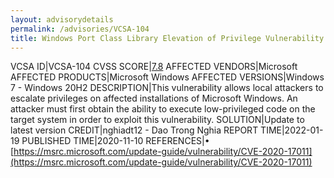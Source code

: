 ```yaml
---
layout: advisorydetails
permalink: /advisories/VCSA-104
title: Windows Port Class Library Elevation of Privilege Vulnerability
---
```

VCSA ID|VCSA-104
CVSS SCORE|[7.8](https://nvd.nist.gov/vuln-metrics/cvss/v3-calculator?calculator&version=3.0&vector=(AV:L/AC:L/PR:L/UI:N/S:U/C:H/I:H/A:H/E:U/RL:O/RC:C))
AFFECTED VENDORS|Microsoft
AFFECTED PRODUCTS|Microsoft Windows
AFFECTED VERSIONS|Windows 7 - Windows 20H2
DESCRIPTION|This vulnerability allows local attackers to escalate privileges on affected installations of Microsoft Windows. An attacker must first obtain the ability to execute low-privileged code on the target system in order to exploit this vulnerability.
SOLUTION|Update to latest version
CREDIT|nghiadt12 - Dao Trong Nghia
REPORT TIME|2022-01-19
PUBLISHED TIME|2020-11-10
REFERENCES|&#8226; [https://msrc.microsoft.com/update-guide/vulnerability/CVE-2020-17011](https://msrc.microsoft.com/update-guide/vulnerability/CVE-2020-17011)
